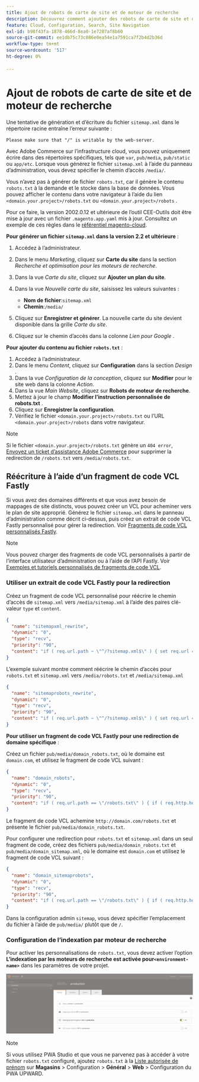 ```yaml
---
title: Ajout de robots de carte de site et de moteur de recherche
description: Découvrez comment ajouter des robots de carte de site et de moteur de recherche à Adobe Commerce sur l’infrastructure cloud.
feature: Cloud, Configuration, Search, Site Navigation
exl-id: b98f43fa-1878-466d-8ea0-1e7207af8b60
source-git-commit: ee1db75c73c086e0ea54e1a7591ca7f2b4d2b36d
workflow-type: tm+mt
source-wordcount: '517'
ht-degree: 0%

---
```


# Ajout de robots de carte de site et de moteur de recherche

Une tentative de génération et d’écriture du fichier `sitemap.xml` dans le répertoire racine entraîne l’erreur suivante :

```terminal
Please make sure that "/" is writable by the web-server.
```

Avec Adobe Commerce sur l’infrastructure cloud, vous pouvez uniquement écrire dans des répertoires spécifiques, tels que `var`, `pub/media`, `pub/static` ou `app/etc`. Lorsque vous générez le fichier `sitemap.xml` à l’aide du panneau d’administration, vous devez spécifier le chemin d’accès `/media/`.

Vous n’avez pas à générer de fichier `robots.txt`, car il génère le contenu `robots.txt` à la demande et le stocke dans la base de données. Vous pouvez afficher le contenu dans votre navigateur à l’aide du lien `<domain.your.project>/robots.txt` ou `<domain.your.project>/robots` .

Pour ce faire, la version 2002.0.12 et ultérieure de l’outil CEE-Outils doit être mise à jour avec un fichier `.magento.app.yaml` mis à jour. Consultez un exemple de ces règles dans le [référentiel magento-cloud](https://github.com/magento/magento-cloud/blob/master/.magento.app.yaml#L43-L49).

**Pour générer un fichier `sitemap.xml` dans la version 2.2 et ultérieure** :

1. Accédez à l’administrateur.
1. Dans le menu _Marketing_, cliquez sur **Carte du site** dans la section _Recherche et optimisation pour les moteurs de recherche_.
1. Dans la vue _Carte du site_, cliquez sur **Ajouter un plan du site**.
1. Dans la vue _Nouvelle carte du site_, saisissez les valeurs suivantes :

   - **Nom de fichier**:`sitemap.xml`
   - **Chemin**:`/media/`

1. Cliquez sur **Enregistrer et générer**. La nouvelle carte du site devient disponible dans la grille _Carte du site_.
1. Cliquez sur le chemin d’accès dans la colonne _Lien pour Google_ .

**Pour ajouter du contenu au fichier `robots.txt`** :

1. Accédez à l’administrateur.
1. Dans le menu _Content_, cliquez sur **Configuration** dans la section _Design_ .
1. Dans la vue _Configuration de la conception_, cliquez sur **Modifier** pour le site web dans la colonne _Action_.
1. Dans la vue _Main Website_, cliquez sur **Robots de moteur de recherche**.
1. Mettez à jour le champ **Modifier l’instruction personnalisée de robots.txt** .
1. Cliquez sur **Enregistrer la configuration**.
1. Vérifiez le fichier `<domain.your.project>/robots.txt` ou l’URL `<domain.your.project>/robots` dans votre navigateur.

>[!NOTE]
>
>Si le fichier `<domain.your.project>/robots.txt` génère un `404 error`, [Envoyez un ticket d’assistance Adobe Commerce](https://experienceleague.adobe.com/docs/commerce-knowledge-base/kb/help-center-guide/magento-help-center-user-guide.html#submit-ticket) pour supprimer la redirection de `/robots.txt` vers `/media/robots.txt`.

## Réécriture à l’aide d’un fragment de code VCL Fastly

Si vous avez des domaines différents et que vous avez besoin de mappages de site distincts, vous pouvez créer un VCL pour acheminer vers le plan de site approprié. Générez le fichier `sitemap.xml` dans le panneau d’administration comme décrit ci-dessus, puis créez un extrait de code VCL Fastly personnalisé pour gérer la redirection. Voir [Fragments de code VCL personnalisés Fastly](../cdn/fastly-vcl-custom-snippets.md).

>[!NOTE]
>
> Vous pouvez charger des fragments de code VCL personnalisés à partir de l’interface utilisateur d’administration ou à l’aide de l’API Fastly. Voir [Exemples et tutoriels personnalisés de fragments de code VCL](../cdn/fastly-vcl-custom-snippets.md#example-vcl-snippet-code).

### Utiliser un extrait de code VCL Fastly pour la redirection

Créez un fragment de code VCL personnalisé pour réécrire le chemin d’accès de `sitemap.xml` vers `/media/sitemap.xml` à l’aide des paires clé-valeur `type` et `content`.

```json
{
  "name": "sitemapxml_rewrite",
  "dynamic": "0",
  "type": "recv",
  "priority": "90",
  "content": "if ( req.url.path ~ \"^/?sitemap.xml$\" ) { set req.url = \"/media/sitemap.xml\"; }"
}
```

L’exemple suivant montre comment réécrire le chemin d’accès pour `robots.txt` et `sitemap.xml` vers `/media/robots.txt` et `/media/sitemap.xml`

```json
{
  "name": "sitemaprobots_rewrite",
  "dynamic": "0",
  "type": "recv",
  "priority": "90",
  "content": "if ( req.url.path ~ \"^/?sitemap.xml$\" ) { set req.url = \"/media/sitemap.xml\"; } else if (req.url.path ~ \"^/?robots.txt$\") { set req.url = \"/media/robots.txt\";}"
}
```

**Pour utiliser un fragment de code VCL Fastly pour une redirection de domaine spécifique** :

Créez un fichier `pub/media/domain_robots.txt`, où le domaine est `domain.com`, et utilisez le fragment de code VCL suivant :

```json
{
  "name": "domain_robots",
  "dynamic": "0",
  "type": "recv",
  "priority": "90",
  "content": "if ( req.url.path == \"/robots.txt\" ) { if ( req.http.host ~ \"(domain).com$\" ) { set req.url = \"/media/\" re.group.1 \"_robots.txt\"; }}"
}
```

Le fragment de code VCL achemine `http://domain.com/robots.txt` et présente le fichier `pub/media/domain_robots.txt`.

Pour configurer une redirection pour `robots.txt` et `sitemap.xml` dans un seul fragment de code, créez des fichiers `pub/media/domain_robots.txt` et `pub/media/domain_sitemap.xml`, où le domaine est `domain.com` et utilisez le fragment de code VCL suivant :

```json
{
  "name": "domain_sitemaprobots",
  "dynamic": "0",
  "type": "recv",
  "priority": "90",
  "content": "if ( req.url.path == \"/robots.txt\" ) { if ( req.http.host ~ \"(domain).com$\" ) { set req.url = \"/media/\" re.group.1 \"_robots.txt\"; }} else if ( req.url.path == \"/sitemap.xml\" ) { if ( req.http.host ~ \"(domain).com$\" ) {  set req.url = \"/media/\" re.group.1 \"_sitemap.xml\"; }}"
}
```

Dans la configuration admin `sitemap`, vous devez spécifier l’emplacement du fichier à l’aide de `pub/media/` plutôt que de `/`.

### Configuration de l’indexation par moteur de recherche

Pour activer les personnalisations de `robots.txt`, vous devez activer l’option **L’indexation par les moteurs de recherche est activée pour`<environment-name>`** dans les paramètres de votre projet.

![ Utilisez le [!DNL Cloud Console] pour gérer les environnements](../../assets/robots-indexing-by-search-engine.png)

>[!NOTE]
>
>Si vous utilisez PWA Studio et que vous ne parvenez pas à accéder à votre fichier `robots.txt` configuré, ajoutez `robots.txt` à la [Liste autorisée de prénom](https://github.com/magento/magento2-upward-connector#front-name-allowlist) sur **Magasins** > Configuration > **Général** > **Web** > Configuration du PWA UPWARD.
